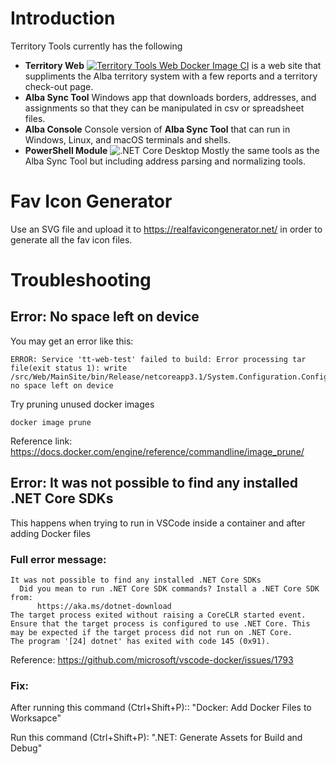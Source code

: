 # Introduction 
Territory Tools currently has the following 
- **Territory Web** [![Territory Tools Web Docker Image CI](https://github.com/territorytools/territorytools/actions/workflows/docker-image.yml/badge.svg)](https://github.com/territorytools/territorytools/actions/workflows/docker-image.yml) is a web site that suppliments the Alba territory system with a few reports and a territory check-out page.
- **Alba Sync Tool** Windows app that downloads borders, addresses, and assignments so that they can be manipulated in csv or spreadsheet files.
- **Alba Console** Console version of **Alba Sync Tool** that can run in Windows, Linux, and macOS terminals and shells.
- **PowerShell Module** ![.NET Core Desktop](https://github.com/territorytools/territory-tools/workflows/.NET%20Core%20Desktop/badge.svg) Mostly the same tools as the Alba Sync Tool but including address parsing and normalizing tools.
# Fav Icon Generator

Use an SVG file and upload it to 
https://realfavicongenerator.net/
in order to generate all the fav icon files.

# Troubleshooting

## Error: No space left on device
You may get an error like this:
````
ERROR: Service 'tt-web-test' failed to build: Error processing tar file(exit status 1): write /src/Web/MainSite/bin/Release/netcoreapp3.1/System.Configuration.ConfigurationManager.dll: no space left on device
````

Try pruning unused docker images

````
docker image prune
````

Reference link: https://docs.docker.com/engine/reference/commandline/image_prune/

## Error: It was not possible to find any installed .NET Core SDKs

This happens when trying to run in VSCode inside a container and after adding Docker files

### Full error message:
````
It was not possible to find any installed .NET Core SDKs
  Did you mean to run .NET Core SDK commands? Install a .NET Core SDK from:
      https://aka.ms/dotnet-download
The target process exited without raising a CoreCLR started event. Ensure that the target process is configured to use .NET Core. This may be expected if the target process did not run on .NET Core.
The program '[24] dotnet' has exited with code 145 (0x91).
````

Reference: https://github.com/microsoft/vscode-docker/issues/1793

### Fix:
After running this command (Ctrl+Shift+P):: "Docker: Add Docker Files to Worksapce"

Run this command (Ctrl+Shift+P): ".NET: Generate Assets for Build and Debug"
